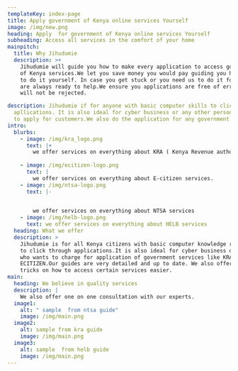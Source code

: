 ```yaml
---
templateKey: index-page
title: Apply government of Kenya online services Yourself
image: /img/new.png
heading: Apply  for government of Kenya online services Yourself
subheading: Access all services in the comfort of your home
mainpitch:
  title: Why Jihudumie
  description: >+
    Jihudumie will guide you how to make every application to access government
    of Kenya services.We let you save money you would pay guiding you how  best
    to do it yourself. In case you get stuck or you need us to do it for you we
    are always ready to help.We ensure you applications are free of errors and
    will not be rejected. 

description: Jihudumie if for anyone with basic computer skills to click through
  apllications. It is also ideal for cyber business or any other person charging
  to apply for customers.We also do the application for any government service.
intro:
  blurbs:
    - image: /img/kra_logo.png
      text: |+
        we offer services on everything about KRA ( Kenya Revenue authority)
         
    - image: /img/ecitizen-logo.png
      text: |
        we offer services on everything about E-citizen services.
    - image: /img/ntsa-logo.png
      text: |-
        

        we offer services on everything about NTSA services
    - image: /img/helb-logo.png
      text: we offer services on everything about HELB services
  heading: What we offer
  description: >
    Jihudumie is for all Kenya citizens with basic computer knowledge required
    to click through applications.It is also ideal for cyber business or any one
    who wants to charge for application of government services like KRA or
    ECITIZEN.Our guides are very detailed and up to date. We also offer tips and
    tricks on how to access certain services easier.
main:
  heading: We believe in quality services
  description: |
    We also offer one on one consultation with our experts.
  image1:
    alt: " sample  from ntsa guide"
    image: /img/main.png
  image2:
    alt: sample from kra guide
    image: /img/main.png
  image3:
    alt: sample  from helb guide
    image: /img/main.png
---
```

